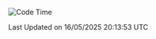 <!--START_SECTION:waka-->
![Code Time](http://img.shields.io/badge/Code%20Time-5%2C079%20hrs%2057%20mins-blue)


 Last Updated on 16/05/2025 20:13:53 UTC
<!--END_SECTION:waka-->
